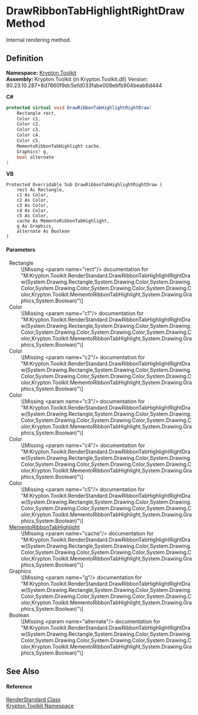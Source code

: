 # DrawRibbonTabHighlightRightDraw Method


Internal rendering method.



## Definition
**Namespace:** <a href="79d2eac2-21f4-54ff-7552-b20c33c30600.md">Krypton.Toolkit</a>  
**Assembly:** Krypton.Toolkit (in Krypton.Toolkit.dll) Version: 80.23.10.287+8d7660f9dc5efd033fabe008ebfb904beab6d444

**C#**
``` C#
protected virtual void DrawRibbonTabHighlightRightDraw(
	Rectangle rect,
	Color c1,
	Color c2,
	Color c3,
	Color c4,
	Color c5,
	MementoRibbonTabHighlight cache,
	Graphics? g,
	bool alternate
)
```
**VB**
``` VB
Protected Overridable Sub DrawRibbonTabHighlightRightDraw ( 
	rect As Rectangle,
	c1 As Color,
	c2 As Color,
	c3 As Color,
	c4 As Color,
	c5 As Color,
	cache As MementoRibbonTabHighlight,
	g As Graphics,
	alternate As Boolean
)
```



#### Parameters
<dl><dt>  Rectangle</dt><dd>\[Missing &lt;param name="rect"/&gt; documentation for "M:Krypton.Toolkit.RenderStandard.DrawRibbonTabHighlightRightDraw(System.Drawing.Rectangle,System.Drawing.Color,System.Drawing.Color,System.Drawing.Color,System.Drawing.Color,System.Drawing.Color,Krypton.Toolkit.MementoRibbonTabHighlight,System.Drawing.Graphics,System.Boolean)"\]</dd><dt>  Color</dt><dd>\[Missing &lt;param name="c1"/&gt; documentation for "M:Krypton.Toolkit.RenderStandard.DrawRibbonTabHighlightRightDraw(System.Drawing.Rectangle,System.Drawing.Color,System.Drawing.Color,System.Drawing.Color,System.Drawing.Color,System.Drawing.Color,Krypton.Toolkit.MementoRibbonTabHighlight,System.Drawing.Graphics,System.Boolean)"\]</dd><dt>  Color</dt><dd>\[Missing &lt;param name="c2"/&gt; documentation for "M:Krypton.Toolkit.RenderStandard.DrawRibbonTabHighlightRightDraw(System.Drawing.Rectangle,System.Drawing.Color,System.Drawing.Color,System.Drawing.Color,System.Drawing.Color,System.Drawing.Color,Krypton.Toolkit.MementoRibbonTabHighlight,System.Drawing.Graphics,System.Boolean)"\]</dd><dt>  Color</dt><dd>\[Missing &lt;param name="c3"/&gt; documentation for "M:Krypton.Toolkit.RenderStandard.DrawRibbonTabHighlightRightDraw(System.Drawing.Rectangle,System.Drawing.Color,System.Drawing.Color,System.Drawing.Color,System.Drawing.Color,System.Drawing.Color,Krypton.Toolkit.MementoRibbonTabHighlight,System.Drawing.Graphics,System.Boolean)"\]</dd><dt>  Color</dt><dd>\[Missing &lt;param name="c4"/&gt; documentation for "M:Krypton.Toolkit.RenderStandard.DrawRibbonTabHighlightRightDraw(System.Drawing.Rectangle,System.Drawing.Color,System.Drawing.Color,System.Drawing.Color,System.Drawing.Color,System.Drawing.Color,Krypton.Toolkit.MementoRibbonTabHighlight,System.Drawing.Graphics,System.Boolean)"\]</dd><dt>  Color</dt><dd>\[Missing &lt;param name="c5"/&gt; documentation for "M:Krypton.Toolkit.RenderStandard.DrawRibbonTabHighlightRightDraw(System.Drawing.Rectangle,System.Drawing.Color,System.Drawing.Color,System.Drawing.Color,System.Drawing.Color,System.Drawing.Color,Krypton.Toolkit.MementoRibbonTabHighlight,System.Drawing.Graphics,System.Boolean)"\]</dd><dt>  <a href="194377f9-2ebb-62be-80c6-6fd449fe6395.md">MementoRibbonTabHighlight</a></dt><dd>\[Missing &lt;param name="cache"/&gt; documentation for "M:Krypton.Toolkit.RenderStandard.DrawRibbonTabHighlightRightDraw(System.Drawing.Rectangle,System.Drawing.Color,System.Drawing.Color,System.Drawing.Color,System.Drawing.Color,System.Drawing.Color,Krypton.Toolkit.MementoRibbonTabHighlight,System.Drawing.Graphics,System.Boolean)"\]</dd><dt>  Graphics</dt><dd>\[Missing &lt;param name="g"/&gt; documentation for "M:Krypton.Toolkit.RenderStandard.DrawRibbonTabHighlightRightDraw(System.Drawing.Rectangle,System.Drawing.Color,System.Drawing.Color,System.Drawing.Color,System.Drawing.Color,System.Drawing.Color,Krypton.Toolkit.MementoRibbonTabHighlight,System.Drawing.Graphics,System.Boolean)"\]</dd><dt>  Boolean</dt><dd>\[Missing &lt;param name="alternate"/&gt; documentation for "M:Krypton.Toolkit.RenderStandard.DrawRibbonTabHighlightRightDraw(System.Drawing.Rectangle,System.Drawing.Color,System.Drawing.Color,System.Drawing.Color,System.Drawing.Color,System.Drawing.Color,Krypton.Toolkit.MementoRibbonTabHighlight,System.Drawing.Graphics,System.Boolean)"\]</dd></dl>

## See Also


#### Reference
<a href="8a8b9945-a6ad-21c4-5182-014e3b962e19.md">RenderStandard Class</a>  
<a href="79d2eac2-21f4-54ff-7552-b20c33c30600.md">Krypton.Toolkit Namespace</a>  
